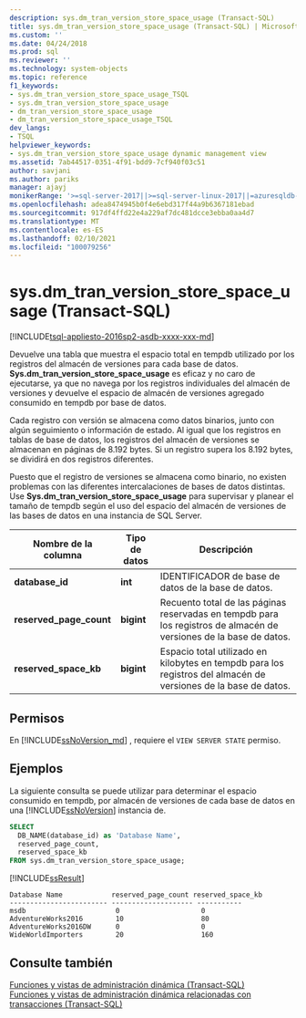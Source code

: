 ```yaml
---
description: sys.dm_tran_version_store_space_usage (Transact-SQL)
title: sys.dm_tran_version_store_space_usage (Transact-SQL) | Microsoft Docs
ms.custom: ''
ms.date: 04/24/2018
ms.prod: sql
ms.reviewer: ''
ms.technology: system-objects
ms.topic: reference
f1_keywords:
- sys.dm_tran_version_store_space_usage_TSQL
- sys.dm_tran_version_store_space_usage
- dm_tran_version_store_space_usage
- dm_tran_version_store_space_usage_TSQL
dev_langs:
- TSQL
helpviewer_keywords:
- sys.dm_tran_version_store_space_usage dynamic management view
ms.assetid: 7ab44517-0351-4f91-bdd9-7cf940f03c51
author: savjani
ms.author: pariks
manager: ajayj
monikerRange: '>=sql-server-2017||>=sql-server-linux-2017||=azuresqldb-mi-current'
ms.openlocfilehash: adea8474945b0f4e6ebd317f44a9b6367181ebad
ms.sourcegitcommit: 917df4ffd22e4a229af7dc481dcce3ebba0aa4d7
ms.translationtype: MT
ms.contentlocale: es-ES
ms.lasthandoff: 02/10/2021
ms.locfileid: "100079256"
---
```

# <a name="sysdm_tran_version_store_space_usage-transact-sql"></a>sys.dm_tran_version_store_space_usage (Transact-SQL)
[!INCLUDE[tsql-appliesto-2016sp2-asdb-xxxx-xxx-md](../../includes/tsql-appliesto-2016sp2-asdb-xxxx-xxx-md.md)]

Devuelve una tabla que muestra el espacio total en tempdb utilizado por los registros del almacén de versiones para cada base de datos. **Sys.dm_tran_version_store_space_usage** es eficaz y no caro de ejecutarse, ya que no navega por los registros individuales del almacén de versiones y devuelve el espacio de almacén de versiones agregado consumido en tempdb por base de datos.
  
Cada registro con versión se almacena como datos binarios, junto con algún seguimiento o información de estado. Al igual que los registros en tablas de base de datos, los registros del almacén de versiones se almacenan en páginas de 8.192 bytes. Si un registro supera los 8.192 bytes, se dividirá en dos registros diferentes.  
  
Puesto que el registro de versiones se almacena como binario, no existen problemas con las diferentes intercalaciones de bases de datos distintas. Use **Sys.dm_tran_version_store_space_usage** para supervisar y planear el tamaño de tempdb según el uso del espacio del almacén de versiones de las bases de datos en una instancia de SQL Server.
  
|Nombre de la columna|Tipo de datos|Descripción|  
|-----------------|---------------|-----------------|  
|**database_id**|**int**|IDENTIFICADOR de base de datos de la base de datos.|  
|**reserved_page_count**|**bigint**|Recuento total de las páginas reservadas en tempdb para los registros de almacén de versiones de la base de datos.|  
|**reserved_space_kb**|**bigint**|Espacio total utilizado en kilobytes en tempdb para los registros del almacén de versiones de la base de datos.|  
  
## <a name="permissions"></a>Permisos  
En [!INCLUDE[ssNoVersion_md](../../includes/ssnoversion-md.md)] , requiere el `VIEW SERVER STATE` permiso.   

## <a name="examples"></a>Ejemplos  
La siguiente consulta se puede utilizar para determinar el espacio consumido en tempdb, por almacén de versiones de cada base de datos en una [!INCLUDE[ssNoVersion](../../includes/ssnoversion-md.md)] instancia de. 
  
```sql  
SELECT 
  DB_NAME(database_id) as 'Database Name',
  reserved_page_count,
  reserved_space_kb 
FROM sys.dm_tran_version_store_space_usage;  
```  
  
 [!INCLUDE[ssResult](../../includes/ssresult-md.md)]  
  
```  
Database Name            reserved_page_count reserved_space_kb  
------------------------ -------------------- -----------  
msdb                      0                    0             
AdventureWorks2016        10                   80             
AdventureWorks2016DW      0                    0             
WideWorldImporters        20                   160             
```
 
## <a name="see-also"></a>Consulte también  
 [Funciones y vistas de administración dinámica &#40;Transact-SQL&#41;](~/relational-databases/system-dynamic-management-views/system-dynamic-management-views.md)   
 [Funciones y vistas de administración dinámica relacionadas con transacciones &#40;Transact-SQL&#41;](../../relational-databases/system-dynamic-management-views/transaction-related-dynamic-management-views-and-functions-transact-sql.md)  
  
